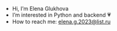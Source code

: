 - Hi, I’m Elena Glukhova
- I’m interested in Python and backend :heartpulse:
- How to reach me: elena.g.2023@list.ru

<!--
**ElenaGlu/ElenaGlu** is a ✨ _special_ ✨ repository because its `README.md` (this file) appears on your GitHub profile.
-->
